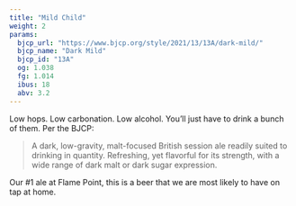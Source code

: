 ```yaml
---
title: "Mild Child"
weight: 2
params:
  bjcp_url: "https://www.bjcp.org/style/2021/13/13A/dark-mild/"
  bjcp_name: "Dark Mild"
  bjcp_id: "13A"
  og: 1.038
  fg: 1.014
  ibus: 18
  abv: 3.2
---
```


Low hops. Low carbonation. Low alcohol. You’ll just have to drink a bunch of them. Per the BJCP:

> A dark, low-gravity, malt-focused British session ale readily suited to drinking in quantity. Refreshing, yet flavorful for its strength, with a wide range of dark malt or dark sugar expression.

Our #1 ale at Flame Point, this is a beer that we are most likely to have on tap at home.
